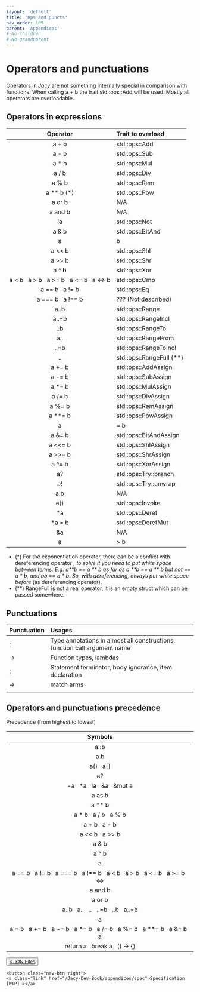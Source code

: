 ```yaml
---
layout: 'default'
title: 'Ops and puncts'
nav_order: 105
parent: 'Appendices'
# No children
# No grandparent
---
```


# Operators and punctuations

Operators in _Jacy_ are not something internally special in comparison with
functions. When calling <span class="inline-code highlight-jc hljs">a + b</span> the trait <span class="inline-code highlight-jc hljs">std::ops::Add</span> will be used. Mostly
all operators are overloadable.

## Operators in expressions

| Operator | Trait to overload |
| :------: | :---------------- |
| <span class="inline-code highlight-jc hljs">a + b</span> | <span class="inline-code highlight-jc hljs">std::ops::Add</span> |
| <span class="inline-code highlight-jc hljs">a - b</span> | <span class="inline-code highlight-jc hljs">std::ops::Sub</span> |
| <span class="inline-code highlight-jc hljs">a * b</span> | <span class="inline-code highlight-jc hljs">std::ops::Mul</span> |
| <span class="inline-code highlight-jc hljs">a / b</span> | <span class="inline-code highlight-jc hljs">std::ops::Div</span> |
| <span class="inline-code highlight-jc hljs">a % b</span> | <span class="inline-code highlight-jc hljs">std::ops::Rem</span> |
| <span class="inline-code highlight-jc hljs">a ** b</span> (\*) | <span class="inline-code highlight-jc hljs">std::ops::Pow</span> |
| <span class="inline-code highlight-jc hljs">a <span class="hljs-operator">or</span> b</span> | N/A |
| <span class="inline-code highlight-jc hljs">a <span class="hljs-operator">and</span> b</span> | N/A |
| <span class="inline-code highlight-jc hljs">!a</span> | <span class="inline-code highlight-jc hljs">std::ops::Not</span> |
| <span class="inline-code highlight-jc hljs">a &amp; b</span> | <span class="inline-code highlight-jc hljs">std::ops::BitAnd</span> |
| <span class="inline-code highlight-jc hljs">a | b</span> | <span class="inline-code highlight-jc hljs">std::ops::BitOr</span> |
| <span class="inline-code highlight-jc hljs">a &lt;&lt; b</span> | <span class="inline-code highlight-jc hljs">std::ops::Shl</span> |
| <span class="inline-code highlight-jc hljs">a &gt;&gt; b</span> | <span class="inline-code highlight-jc hljs">std::ops::Shr</span> |
| <span class="inline-code highlight-jc hljs">a ^ b</span> | <span class="inline-code highlight-jc hljs">std::ops::Xor</span> |
| <span class="inline-code highlight-jc hljs">a &lt; b</span> &nbsp; <span class="inline-code highlight-jc hljs">a &gt; b</span> &nbsp; <span class="inline-code highlight-jc hljs">a &gt;= b</span> &nbsp; <span class="inline-code highlight-jc hljs">a &lt;= b</span> &nbsp; <span class="inline-code highlight-jc hljs">a &lt;<span class="hljs-operator">=&gt;</span> b</span> | <span class="inline-code highlight-jc hljs">std::ops::Cmp</span> |
| <span class="inline-code highlight-jc hljs">a == b</span> &nbsp; <span class="inline-code highlight-jc hljs">a != b</span> | <span class="inline-code highlight-jc hljs">std::ops::Eq</span> |
| <span class="inline-code highlight-jc hljs">a === b</span> &nbsp; <span class="inline-code highlight-jc hljs">a !== b</span> | ??? (Not described) |
| <span class="inline-code highlight-jc hljs">a..b</span> | <span class="inline-code highlight-jc hljs">std::ops::Range</span> |
| <span class="inline-code highlight-jc hljs">a..=b</span> | <span class="inline-code highlight-jc hljs">std::ops::RangeIncl</span> |
| <span class="inline-code highlight-jc hljs">..b</span> | <span class="inline-code highlight-jc hljs">std::ops::RangeTo</span> |
| <span class="inline-code highlight-jc hljs">a..</span> | <span class="inline-code highlight-jc hljs">std::ops::RangeFrom</span> |
| <span class="inline-code highlight-jc hljs">..=b</span> | <span class="inline-code highlight-jc hljs">std::ops::RangeToIncl</span> |
| <span class="inline-code highlight-jc hljs">..</span> | <span class="inline-code highlight-jc hljs">std::ops::RangeFull</span> (\*\*) |
| <span class="inline-code highlight-jc hljs">a += b</span> | <span class="inline-code highlight-jc hljs">std::ops::AddAssign</span> |
| <span class="inline-code highlight-jc hljs">a -= b</span> | <span class="inline-code highlight-jc hljs">std::ops::SubAssign</span> |
| <span class="inline-code highlight-jc hljs">a *= b</span> | <span class="inline-code highlight-jc hljs">std::ops::MulAssign</span> |
| <span class="inline-code highlight-jc hljs">a /= b</span> | <span class="inline-code highlight-jc hljs">std::ops::DivAssign</span> |
| <span class="inline-code highlight-jc hljs">a %= b</span> | <span class="inline-code highlight-jc hljs">std::ops::RemAssign</span> |
| <span class="inline-code highlight-jc hljs">a **= b</span> | <span class="inline-code highlight-jc hljs">std::ops::PowAssign</span> |
| <span class="inline-code highlight-jc hljs">a |= b</span> | <span class="inline-code highlight-jc hljs">std::ops::BitOrAssign</span> |
| <span class="inline-code highlight-jc hljs">a &amp;= b</span> | <span class="inline-code highlight-jc hljs">std::ops::BitAndAssign</span> |
| <span class="inline-code highlight-jc hljs">a &lt;&lt;= b</span> | <span class="inline-code highlight-jc hljs">std::ops::ShlAssign</span> |
| <span class="inline-code highlight-jc hljs">a &gt;&gt;= b</span> | <span class="inline-code highlight-jc hljs">std::ops::ShrAssign</span> |
| <span class="inline-code highlight-jc hljs">a ^= b</span> | <span class="inline-code highlight-jc hljs">std::ops::XorAssign</span> |
| <span class="inline-code highlight-jc hljs">a?</span> | <span class="inline-code highlight-jc hljs">std::ops::Try::branch</span> |
| <span class="inline-code highlight-jc hljs">a!</span> | <span class="inline-code highlight-jc hljs">std::ops::Try::unwrap</span> |
| <span class="inline-code highlight-jc hljs">a.b</span> | N/A |
| <span class="inline-code highlight-jc hljs"><span class="hljs-title function_ invoke__">a</span>()</span> | <span class="inline-code highlight-jc hljs">std::ops::Invoke</span> |
| <span class="inline-code highlight-jc hljs">*a</span> | <span class="inline-code highlight-jc hljs">std::ops::Deref</span> |
| <span class="inline-code highlight-jc hljs">*a = b</span> | <span class="inline-code highlight-jc hljs">std::ops::DerefMut</span> |
| <span class="inline-code highlight-jc hljs">&amp;a</span> | N/A |
| <span class="inline-code highlight-jc hljs">a |&gt; b</span> | N/A |

* (\*) For the exponentiation operator, there can be a conflict with
  dereferencing operator <span class="inline-code highlight-jc hljs">*</span>, to solve it you need to put white space between
  terms. E.g. <span class="inline-code highlight-jc hljs">a**b</span> == <span class="inline-code highlight-jc hljs">a ** b</span> as far as <span class="inline-code highlight-jc hljs">a **b</span> == <span class="inline-code highlight-jc hljs">a ** b</span> but not == <span class="inline-code highlight-jc hljs">a *
  *b</span>, and <span class="inline-code highlight-jc hljs">a*b</span> == <span class="inline-code highlight-jc hljs">a * b</span>. So, with dereferencing, always put white space
  before <span class="inline-code highlight-jc hljs">*</span> (as dereferencing operator).
* (\*\*) <span class="inline-code highlight-jc hljs">RangeFull</span> is not a real operator, it is an empty <span class="inline-code highlight-jc hljs"><span class="hljs-keyword">struct</span></span> which can
  be passed somewhere.

## Punctuations

| Punctuation | Usages |
| :--- | :--- |
| <span class="inline-code highlight-jc hljs">:</span> | Type annotations in almost all constructions, function call argument name |
| <span class="inline-code highlight-jc hljs"><span class="hljs-operator">-&gt;</span></span> | Function types, lambdas |
| <span class="inline-code highlight-jc hljs">;</span> | Statement terminator, body ignorance, item declaration |
| <span class="inline-code highlight-jc hljs"><span class="hljs-operator">=&gt;</span></span> | <span class="inline-code highlight-jc hljs"><span class="hljs-keyword">match</span></span> arms |
|  |  |

## Operators and punctuations precedence

Precedence (from highest to lowest)

| Symbols |
| :-----: |
| <span class="inline-code highlight-jc hljs">a::b</span> |
| <span class="inline-code highlight-jc hljs">a.b</span> |
| <span class="inline-code highlight-jc hljs"><span class="hljs-title function_ invoke__">a</span>()</span> &nbsp; <span class="inline-code highlight-jc hljs">a[]</span> |
| <span class="inline-code highlight-jc hljs">a?</span> |
| <span class="inline-code highlight-jc hljs">-a</span> &nbsp; <span class="inline-code highlight-jc hljs">*a</span> &nbsp; <span class="inline-code highlight-jc hljs">!a</span> &nbsp; <span class="inline-code highlight-jc hljs">&amp;a</span> &nbsp; <span class="inline-code highlight-jc hljs">&amp;<span class="hljs-keyword">mut</span> a</span> |
| <span class="inline-code highlight-jc hljs">a <span class="hljs-keyword">as</span> b</span> |
| <span class="inline-code highlight-jc hljs">a ** b</span> |
| <span class="inline-code highlight-jc hljs">a * b</span> &nbsp; <span class="inline-code highlight-jc hljs">a / b</span> &nbsp; <span class="inline-code highlight-jc hljs">a % b</span> |
| <span class="inline-code highlight-jc hljs">a + b</span> &nbsp; <span class="inline-code highlight-jc hljs">a - b</span> |
| <span class="inline-code highlight-jc hljs">a &lt;&lt; b</span> &nbsp; <span class="inline-code highlight-jc hljs">a &gt;&gt; b</span> |
| <span class="inline-code highlight-jc hljs">a &amp; b</span> |
| <span class="inline-code highlight-jc hljs">a ^ b</span> |
| <span class="inline-code highlight-jc hljs">a | b</span> |
| <span class="inline-code highlight-jc hljs">a == b</span> &nbsp; <span class="inline-code highlight-jc hljs">a != b</span> &nbsp; <span class="inline-code highlight-jc hljs">a === b</span> &nbsp; <span class="inline-code highlight-jc hljs">a !== b</span> &nbsp; <span class="inline-code highlight-jc hljs">a &lt; b</span> &nbsp; <span class="inline-code highlight-jc hljs">a &gt; b</span> &nbsp; <span class="inline-code highlight-jc hljs">a &lt;= b</span> &nbsp; <span class="inline-code highlight-jc hljs">a &gt;= b</span> &nbsp; <span class="inline-code highlight-jc hljs">&lt;<span class="hljs-operator">=&gt;</span></span> |
| <span class="inline-code highlight-jc hljs">a <span class="hljs-operator">and</span> b</span> |
| <span class="inline-code highlight-jc hljs">a <span class="hljs-operator">or</span> b</span> |
| <span class="inline-code highlight-jc hljs">a..b</span> &nbsp; <span class="inline-code highlight-jc hljs">a..</span> &nbsp; <span class="inline-code highlight-jc hljs">..</span> &nbsp; <span class="inline-code highlight-jc hljs">..=b</span> &nbsp; <span class="inline-code highlight-jc hljs">..b</span> &nbsp; <span class="inline-code highlight-jc hljs">a..=b</span> |
| <span class="inline-code highlight-jc hljs">a |&gt; b</span> |
| <span class="inline-code highlight-jc hljs">a = b</span> &nbsp; <span class="inline-code highlight-jc hljs">a += b</span> &nbsp; <span class="inline-code highlight-jc hljs">a -= b</span> &nbsp; <span class="inline-code highlight-jc hljs">a *= b</span> &nbsp; <span class="inline-code highlight-jc hljs">a /= b</span> &nbsp; <span class="inline-code highlight-jc hljs">a %= b</span> &nbsp; <span class="inline-code highlight-jc hljs">a **= b</span> &nbsp; <span class="inline-code highlight-jc hljs">a &amp;= b</span> &nbsp; <span class="inline-code highlight-jc hljs">a |= b</span> &nbsp; <span class="inline-code highlight-jc hljs">a ^= b</span> &nbsp; <span class="inline-code highlight-jc hljs">a &lt;&lt;= b</span> &nbsp; <span class="inline-code highlight-jc hljs">a &gt;&gt;= b</span> |
| <span class="inline-code highlight-jc hljs"><span class="hljs-keyword">return</span> a</span> &nbsp; <span class="inline-code highlight-jc hljs"><span class="hljs-keyword">break</span> a</span> &nbsp; <span class="inline-code highlight-jc hljs">() <span class="hljs-operator">-&gt;</span> {}</span> |
<div class="nav-btn-block">
    <button class="nav-btn left">
    <a class="link" href="/Jacy-Dev-Book/appendices/jon-files">< JON Files</a>
</button>

    <button class="nav-btn right">
    <a class="link" href="/Jacy-Dev-Book/appendices/spec">Specification [WIP] ></a>
</button>

</div>
